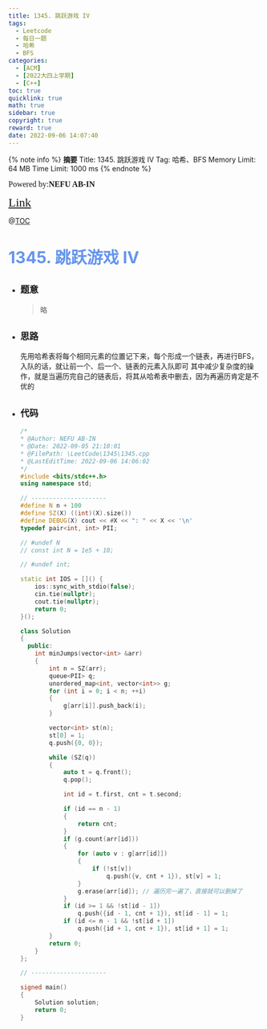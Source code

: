 ```yaml
---
title: 1345. 跳跃游戏 IV 
tags:
  - Leetcode
  - 每日一题
  - 哈希
  - BFS
categories:
  - [ACM] 
  - [2022大四上学期] 
  - [C++]
toc: true
quicklink: true
math: true
sidebar: true
copyright: true
reward: true
date: 2022-09-06 14:07:40
---
```



{% note info %}
**摘要**
Title: 1345. 跳跃游戏 IV 
Tag: 哈希、BFS
Memory Limit: 64 MB
Time Limit: 1000 ms
{% endnote %}
<!-- more -->

<font size=3 face=楷体>Powered by:**NEFU AB-IN**</font>

<font color=#FFA500 size=5 face=楷体>[Link](https://leetcode.cn/problems/jump-game-iv/)</font>

@[TOC](文章目录)

# <font color=#6495ED size=6>1345. 跳跃游戏 IV </font>

* ## <font size=4 face=粗体>题意</font>

  > 略

* ## <font size=4 face=粗体>思路</font>

  先用哈希表将每个相同元素的位置记下来，每个形成一个链表，再进行BFS，入队的话，就让前一个、后一个、链表的元素入队即可
  其中减少复杂度的操作，就是当遍历完自己的链表后，将其从哈希表中删去，因为再遍历肯定是不优的

* ## <font size=4 face=粗体>代码</font>

  ```cpp
  /*
  * @Author: NEFU AB-IN
  * @Date: 2022-09-05 21:10:01
  * @FilePath: \LeetCode\1345\1345.cpp
  * @LastEditTime: 2022-09-06 14:06:02
  */
  #include <bits/stdc++.h>
  using namespace std;

  // ---------------------
  #define N n + 100
  #define SZ(X) ((int)(X).size())
  #define DEBUG(X) cout << #X << ": " << X << '\n'
  typedef pair<int, int> PII;

  // #undef N
  // const int N = 1e5 + 10;

  // #undef int;

  static int IOS = []() {
      ios::sync_with_stdio(false);
      cin.tie(nullptr);
      cout.tie(nullptr);
      return 0;
  }();

  class Solution
  {
    public:
      int minJumps(vector<int> &arr)
      {
          int n = SZ(arr);
          queue<PII> q;
          unordered_map<int, vector<int>> g;
          for (int i = 0; i < n; ++i)
          {
              g[arr[i]].push_back(i);
          }

          vector<int> st(n);
          st[0] = 1;
          q.push({0, 0});

          while (SZ(q))
          {
              auto t = q.front();
              q.pop();

              int id = t.first, cnt = t.second;

              if (id == n - 1)
              {
                  return cnt;
              }
              if (g.count(arr[id]))
              {
                  for (auto v : g[arr[id]])
                  {
                      if (!st[v])
                          q.push({v, cnt + 1}), st[v] = 1;
                  }
                  g.erase(arr[id]); // 遍历完一遍了，直接就可以删掉了
              }
              if (id >= 1 && !st[id - 1])
                  q.push({id - 1, cnt + 1}), st[id - 1] = 1;
              if (id <= n - 1 && !st[id + 1])
                  q.push({id + 1, cnt + 1}), st[id + 1] = 1;
          }
          return 0;
      }
  };

  // ---------------------

  signed main()
  {
      Solution solution;
      return 0;
  }
  ```